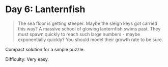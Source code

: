 # Day 6: Lanternfish

> The sea floor is getting steeper. Maybe the sleigh keys got carried this way?
> A massive school of glowing lanternfish swims past. They must spawn quickly to reach such large numbers - 
> maybe exponentially quickly? You should model their growth rate to be sure.

Compact solution for a simple puzzle.

Difficulty: Very easy.